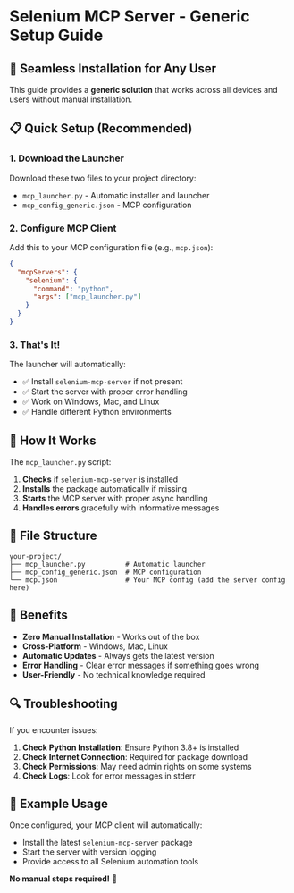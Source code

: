 # Selenium MCP Server - Generic Setup Guide

## 🚀 **Seamless Installation for Any User**

This guide provides a **generic solution** that works across all devices and users without manual installation.

## 📋 **Quick Setup (Recommended)**

### 1. **Download the Launcher**
Download these two files to your project directory:
- `mcp_launcher.py` - Automatic installer and launcher
- `mcp_config_generic.json` - MCP configuration

### 2. **Configure MCP Client**
Add this to your MCP configuration file (e.g., `mcp.json`):

```json
{
  "mcpServers": {
    "selenium": {
      "command": "python",
      "args": ["mcp_launcher.py"]
    }
  }
}
```

### 3. **That's It!**
The launcher will automatically:
- ✅ Install `selenium-mcp-server` if not present
- ✅ Start the server with proper error handling
- ✅ Work on Windows, Mac, and Linux
- ✅ Handle different Python environments

## 🔧 **How It Works**

The `mcp_launcher.py` script:
1. **Checks** if `selenium-mcp-server` is installed
2. **Installs** the package automatically if missing
3. **Starts** the MCP server with proper async handling
4. **Handles errors** gracefully with informative messages

## 📁 **File Structure**
```
your-project/
├── mcp_launcher.py          # Automatic launcher
├── mcp_config_generic.json  # MCP configuration
└── mcp.json                 # Your MCP config (add the server config here)
```

## 🌟 **Benefits**

- **Zero Manual Installation** - Works out of the box
- **Cross-Platform** - Windows, Mac, Linux
- **Automatic Updates** - Always gets the latest version
- **Error Handling** - Clear error messages if something goes wrong
- **User-Friendly** - No technical knowledge required

## 🔍 **Troubleshooting**

If you encounter issues:

1. **Check Python Installation**: Ensure Python 3.8+ is installed
2. **Check Internet Connection**: Required for package download
3. **Check Permissions**: May need admin rights on some systems
4. **Check Logs**: Look for error messages in stderr

## 📝 **Example Usage**

Once configured, your MCP client will automatically:
- Install the latest `selenium-mcp-server` package
- Start the server with version logging
- Provide access to all Selenium automation tools

**No manual steps required!** 🎉 